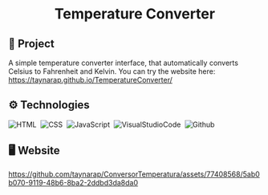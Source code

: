 <h1 align="center">
Temperature Converter  
</h1>

## 🔎 Project
A simple temperature converter interface, that automatically converts Celsius to Fahrenheit and Kelvin.
You can try the website here: https://taynarap.github.io/TemperatureConverter/

## ⚙️ Technologies

![HTML](https://img.shields.io/badge/-HTML-05122A?style=flat&logo=HTML5)&nbsp;
![CSS](https://img.shields.io/badge/-CSS-05122A?style=flat&logo=CSS3&logoColor=1572B6)&nbsp;
![JavaScript](https://img.shields.io/badge/-JavaScript-05122A?style=flat&logo=JavaScript)&nbsp;
![VisualStudioCode](https://img.shields.io/badge/-VisualStudioCode-05122A?style=flat&logo=VisualStudioCode)&nbsp;
![Github](https://img.shields.io/badge/-Github-05122A?style=flat&logo=github)&nbsp;

## 🖥️ Website

https://github.com/taynarap/ConversorTemperatura/assets/77408568/5ab0b070-9119-48b6-8ba2-2ddbd3da8da0
